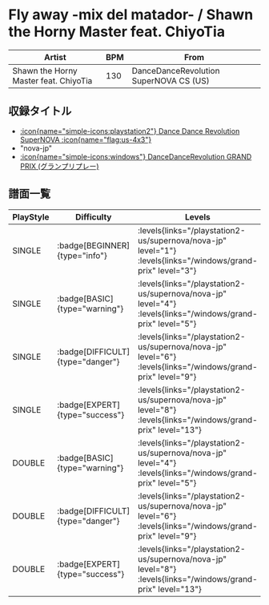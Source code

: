 # Fly away -mix del matador- / Shawn the Horny Master feat. ChiyoTia

|Artist|BPM|From|
|------|---|----|
|Shawn the Horny Master feat. ChiyoTia|130|DanceDanceRevolution SuperNOVA CS (US)|

## 収録タイトル

- [:icon{name="simple-icons:playstation2"} Dance Dance Revolution SuperNOVA :icon{name="flag:us-4x3"}](/playstation2-us/supernova)
- "nova-jp"
- [:icon{name="simple-icons:windows"} DanceDanceRevolution GRAND PRIX (グランプリプレー)](/windows/grand-prix)

## 譜面一覧

|PlayStyle|Difficulty|Levels|Notes|Movie|
|---------|----------|------|-----|-----|
|SINGLE| :badge[BEGINNER]{type="info"}| :levels{links="/playstation2-us/supernova/nova-jp" level="1"} :levels{links="/windows/grand-prix" level="3"}|114/2||
|SINGLE| :badge[BASIC]{type="warning"}| :levels{links="/playstation2-us/supernova/nova-jp" level="4"} :levels{links="/windows/grand-prix" level="5"}|166/6||
|SINGLE| :badge[DIFFICULT]{type="danger"}| :levels{links="/playstation2-us/supernova/nova-jp" level="6"} :levels{links="/windows/grand-prix" level="9"}|236/4||
|SINGLE| :badge[EXPERT]{type="success"}| :levels{links="/playstation2-us/supernova/nova-jp" level="8"} :levels{links="/windows/grand-prix" level="13"}|372/15||
|DOUBLE| :badge[BASIC]{type="warning"}| :levels{links="/playstation2-us/supernova/nova-jp" level="4"} :levels{links="/windows/grand-prix" level="5"}|160/22||
|DOUBLE| :badge[DIFFICULT]{type="danger"}| :levels{links="/playstation2-us/supernova/nova-jp" level="6"} :levels{links="/windows/grand-prix" level="9"}|237/18||
|DOUBLE| :badge[EXPERT]{type="success"}| :levels{links="/playstation2-us/supernova/nova-jp" level="8"} :levels{links="/windows/grand-prix" level="13"}|363/4||
